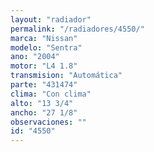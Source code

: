 ```yaml
---
layout: "radiador"
permalink: "/radiadores/4550/"
marca: "Nissan"
modelo: "Sentra"
ano: "2004"
motor: "L4 1.8"
transmision: "Automática"
parte: "431474"
clima: "Con clima"
alto: "13 3/4"
ancho: "27 1/8"
observaciones: ""
id: "4550"
---
```


